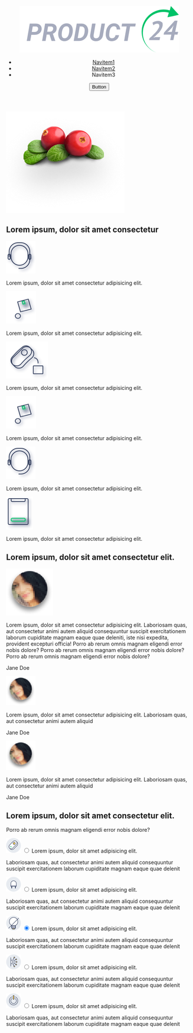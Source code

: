 <!DOCTYPE html><html lang="en"><head><meta charset="UTF-8"><meta name="viewport" content="width=device-width,initial-scale=1"><link href="https://fonts.googleapis.com/css2?family=Roboto:wght@300;400;700&display=swap" rel="stylesheet"><link href="css/style.min.css" rel="stylesheet"><title>Макет</title></head><body><!--Навигация --><header class="header"><div class="header__logo"><picture><source media="(min-width: 1300px)" srcset="img/logo-desktop.svg"><img class="header__logo-img" src="img/logo-mobile.svg" alt="Логотип"></picture></div><nav class="main-nav"><ul class="main-nav__list site-list"><li class="site-list__item"><a href="#">Navitem1</a></li><li class="site-list__item"><a href="#">Navitem2</a></li><li class="site-list__item site-list__item-active"><a>Navitem3</a></li></ul><button class="main-nav__button"><span class="main-nav__button-text">Button</span></button></nav></header><!--Блок слайдер --><main class="main"><section class="main__block"><div class="main__logo"><picture><source type="image/webp" media="(min-width: 1300px)" srcset="img/berry-desktop@1x.webp, img/berry-desktop@2x.webp 2x"><source type="image/webp" srcset="img/berry-mobile.webp, img/berry-mobile@2x.webp 2x"><source media="(min-width: 1300px)" srcset="img/berry-desktop@1x.png, img/berry-desktop@2x.png 2x"><img class="main__logo-picture" src="img/berry-mobile@1x.png" srcset="img/berry-mobile@2x.png 2x" alt="Ягода"></picture><h1 class="main__header">Lorem ipsum, dolor sit amet consectetur</h1></div><div class="slider"><div class="slider__box"><img class="slider__icon" src="img/headphones.svg" width="80" height="88" alt="Наушники"><div class="block__text"><p class="slider__text">Lorem ipsum, dolor sit amet consectetur adipisicing elit.</p></div></div><div class="slider__box"><img class="slider__icon" src="img/box.svg" width="81" height="88" alt="Диск"><div class="block__text"><p class="slider__text">Lorem ipsum, dolor sit amet consectetur adipisicing elit.</p></div></div><div class="slider__box"><img class="slider__icon" src="img/mouse.svg" width="113" height="100" alt="Мышь"><div class="block__text"><p class="slider__text">Lorem ipsum, dolor sit amet consectetur adipisicing elit.</p></div></div><div class="slider__box"><img class="slider__icon" src="img/box.svg" width="81" height="88" alt="Диск"><div class="block__text"><p class="slider__text">Lorem ipsum, dolor sit amet consectetur adipisicing elit.</p></div></div><div class="slider__box"><img class="slider__icon" src="img/headphones.svg" width="80" height="88" alt="Наушники"><div class="block__text"><p class="slider__text">Lorem ipsum, dolor sit amet consectetur adipisicing elit.</p></div></div><div class="slider__box"><img class="slider__icon" src="img/pad.svg" width="73" height="88" alt="Планшет"><div class="block__text"><p class="slider__text">Lorem ipsum, dolor sit amet consectetur adipisicing elit.</p></div></div></div></section><!--Блок с двумя секциями --><!--Первая секция --><div class="block-second"><section class="comments"><div class="comments__wrapper"><h2 class="comments__header">Lorem ipsum, dolor sit amet consectetur elit.</h2><div class="comments__main-block"><div class="comments__main-text-block"><div class="comments__main-photo"><picture><source media="(min-width: 1300px)" srcset="img/photo-desktop.png"><img class="comments__main-pic" src="img/photo-mobile.png" alt="Фото девушки"></picture></div><p class="comments__main-text">Lorem ipsum, dolor sit amet consectetur adipisicing elit. Laboriosam quas, aut consectetur animi autem aliquid consequuntur suscipit exercitationem laborum cupiditate magnam eaque quae deleniti, iste nisi expedita, provident excepturi officia! Porro ab rerum omnis magnam eligendi error nobis dolore? Porro ab rerum omnis magnam eligendi error nobis dolore? Porro ab rerum omnis magnam eligendi error nobis dolore?</p><p class="comments__main-sign">Jane Doe</p></div></div><div class="comments__blocks"><div class="comments__second-block"><div class="comments__second-text-block"><div class="comments__second-photo"><img class="comments__second-pic" src="img/photo.png" width="79" height="79" alt="Фото девушки"></div><p class="comments__second-text">Lorem ipsum, dolor sit amet consectetur adipisicing elit. Laboriosam quas, aut consectetur animi autem aliquid</p><p class="comments__second-sign">Jane Doe</p></div></div><div class="comments__third-block"><div class="comments__third-text-block"><div class="comments__third-photo"><img class="comments__third-pic" src="img/photo.png" width="79" height="79" alt="Фото девушки"></div><p class="comments__third-text">Lorem ipsum, dolor sit amet consectetur adipisicing elit. Laboriosam quas, aut consectetur animi autem aliquid</p><p class="comments__third-sign">Jane Doe</p></div></div></div></div></section><!--Вторая секция --><section class="advantages"><div class="advantages__wrapper"><h2 class="advantages__header">Lorem ipsum, dolor sit amet consectetur elit.</h2><p class="advantages__about">Porro ab rerum omnis magnam eligendi error nobis dolore?</p><div class="advantages__accord accord"><div class="accord__item"><img class="accord__icon" src="img/stability.svg" width="40" height="40" alt="стабильность"> <input type="radio" name="text" id="accord-one"> <label for="accord-one">Lorem ipsum, dolor sit amet adipisicing elit.</label><div class="accord-content"><p>Laboriosam quas, aut consectetur animi autem aliquid consequuntur suscipit exercitationem laborum cupiditate magnam eaque quae delenit</p></div></div><div class="accord__item"><img class="accord__icon" src="img/led.svg" width="40" height="40" alt="led-лампа"> <input type="radio" name="text" id="accord-two"> <label for="accord-two">Lorem ipsum, dolor sit amet adipisicing elit.</label><div class="accord-content"><p>Laboriosam quas, aut consectetur animi autem aliquid consequuntur suscipit exercitationem laborum cupiditate magnam eaque quae delenit</p></div></div><div class="accord__item"><img class="accord__icon" src="img/lights-off.svg" width="40" height="40" alt="нет света"> <input type="radio" name="text" id="accord-three" checked=""> <label for="accord-three">Lorem ipsum, dolor sit amet adipisicing elit.</label><div class="accord-content"><p>Laboriosam quas, aut consectetur animi autem aliquid consequuntur suscipit exercitationem laborum cupiditate magnam eaque quae delenit</p></div></div><div class="accord__item"><img class="accord__icon" src="img/splitter.svg" width="40" height="40" alt="расщепитель"> <input type="radio" name="text" id="accord-four"> <label for="accord-four">Lorem ipsum, dolor sit amet adipisicing elit.</label><div class="accord-content"><p>Laboriosam quas, aut consectetur animi autem aliquid consequuntur suscipit exercitationem laborum cupiditate magnam eaque quae delenit</p></div></div><div class="accord__item"><img class="accord__icon" src="img/power-off.svg" width="40" height="40" alt="выкл"> <input type="radio" name="text" id="accord-five"> <label for="accord-five">Lorem ipsum, dolor sit amet adipisicing elit.</label><div class="accord-content"><p>Laboriosam quas, aut consectetur animi autem aliquid consequuntur suscipit exercitationem laborum cupiditate magnam eaque quae delenit</p></div></div></div></div></section></div></main><script src="https://code.jquery.com/jquery-3.5.1.min.js"></script><script src="js/svg.min.js"></script><script src="js/slick.min.js"></script><script>svg();</script><script src="js/picturefill.min.js"></script><script src="js/main.min.js"></script></body></html>
